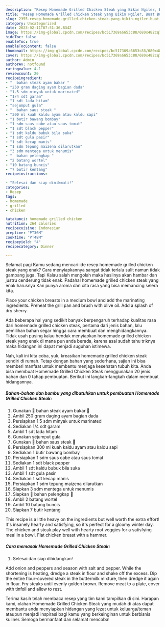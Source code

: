 ```yaml
---
description: "Resep Homemade Grilled Chicken Steak yang Bikin Ngiler, Buat Buka Puasa Lezat"
title: "Resep Homemade Grilled Chicken Steak yang Bikin Ngiler, Buat Buka Puasa Lezat"
slug: 2355-resep-homemade-grilled-chicken-steak-yang-bikin-ngiler-buat-buka-puasa-lezat
category: Uncategorized
date: 2023-02-11T07:51:36.834Z
image: https://img-global.cpcdn.com/recipes/bc517369a6653c88/680x482cq70/homemade-grilled-chicken-steak-foto-resep-utama.jpg
hideToc: false
enableToc: true
enableTocContent: false
thumbnail: https://img-global.cpcdn.com/recipes/bc517369a6653c88/680x482cq70/homemade-grilled-chicken-steak-foto-resep-utama.jpg
cover: https://img-global.cpcdn.com/recipes/bc517369a6653c88/680x482cq70/homemade-grilled-chicken-steak-foto-resep-utama.jpg
author: Admin
authorAv: notfound
ratingvalue: 4.1
reviewcount: 20
recipeingredient:
- "  bahan steak ayam bakar "
- "250 gram daging ayam bagian dada"
- "1.5 sdm minyak untuk marinated"
- "1/4 sdt garam"
- "1 sdt lada hitam"
- "sejumput gula"
- "  bahan saus steak "
- "300 ml kuah kaldu ayam atau kaldu sapi"
- "1 butir bawang bombay"
- "1 sdm saus cabe atau saus tomat"
- "1 sdt black pepper"
- "1 sdt kaldu bubuk bila suka"
- "1 sdt gula pasir"
- "1 sdt kecap manis"
- "1 sdm tepung maizena dilarutkan"
- "3 sdm mentega untuk menumis"
- "  bahan pelengkap "
- "2 batang wortel"
- "10 batang buncis"
- "7 butir kentang"
recipeinstructions:

- "Selesai dan siap dinikmati!"
categories:
- Resep
tags:
- homemade
- grilled
- chicken

katakunci: homemade grilled chicken 
nutrition: 264 calories
recipecuisine: Indonesian
preptime: "PT36M"
cooktime: "PT48M"
recipeyield: "4"
recipecategory: Dinner

---
```



Selamat pagi Kamu sedang mencari ide resep homemade grilled chicken steak yang enak? Cara menyiapkannya sangat tidak terlalu sulit namun tidak gampang juga. Tapi Kalau salah mengolah maka hasilnya akan hambar dan justru cenderung tidak enak. Padahal homemade grilled chicken steak yang enak harusnya Kan punya aroma dan cita rasa yang bisa memancing selera kita.


Place your chicken breasts in a medium bowl and add the marinating ingredients. Preheat the grill pan and brush with olive oil. Add a splash of dry sherry.

Ada beberapa hal yang sedikit banyak berpengaruh terhadap kualitas rasa dari homemade grilled chicken steak, pertama dari jenis bahan, lalu pemilihan bahan segar hingga cara membuat dan menghidangkannya. Tidak usah pusing kalau hendak menyiapkan homemade grilled chicken steak yang enak di mana pun anda berada, karena asal sudah tahu triknya maka hidangan ini dapat menjadi suguhan istimewa.


Nah, kali ini kita coba, yuk, kreasikan homemade grilled chicken steak sendiri di rumah. Tetap dengan bahan yang sederhana, sajian ini bisa memberi manfaat untuk membantu menjaga kesehatan tubuh kita. Anda bisa membuat Homemade Grilled Chicken Steak menggunakan 20 jenis bahan dan 0 tahap pembuatan. Berikut ini langkah-langkah dalam membuat hidangannya.

<!--inarticleads1-->

##### Bahan-bahan dan bumbu yang dibutuhkan untuk pembuatan Homemade Grilled Chicken Steak:

1. Gunakan  🍗 bahan steak ayam bakar 🍗
1. Ambil 250 gram daging ayam bagian dada
1. Persiapkan 1.5 sdm minyak untuk marinated
1. Sediakan 1/4 sdt garam
1. Ambil 1 sdt lada hitam
1. Gunakan sejumput gula
1. Gunakan  🎇 bahan saus steak 🎇
1. Persiapkan 300 ml kuah kaldu ayam atau kaldu sapi
1. Sediakan 1 butir bawang bombay
1. Persiapkan 1 sdm saus cabe atau saus tomat
1. Sediakan 1 sdt black pepper
1. Ambil 1 sdt kaldu bubuk bila suka
1. Ambil 1 sdt gula pasir
1. Sediakan 1 sdt kecap manis
1. Persiapkan 1 sdm tepung maizena dilarutkan
1. Siapkan 3 sdm mentega untuk menumis
1. Siapkan  🍎 bahan pelengkap 🍎
1. Ambil 2 batang wortel
1. Ambil 10 batang buncis
1. Siapkan 7 butir kentang


This recipe is a little heavy on the ingredients but well worth the extra effort! It&#39;s insanely hearty and satisfying, so it&#39;s perfect for a gloomy winter day. The chicken and steak play well with hearty root veggies for a satisfying meal in a bowl. Flat chicken breast with a hammer. 

<!--inarticleads2-->

##### Cara memasak Homemade Grilled Chicken Steak:


1. Selesai dan siap dihidangkan!

Add onion and peppers and season with salt and pepper. While the shortening is heating, dredge a steak in flour and shake off the excess. Dip the entire flour-covered steak in the buttermilk mixture, then dredge it again in flour. Fry steaks until evenly golden brown. Remove meat to a plate, cover with tinfoil and allow to rest. 

Terima kasih telah membaca resep yang tim kami tampilkan di sini. Harapan kami, olahan Homemade Grilled Chicken Steak yang mudah di atas dapat membantu anda menyiapkan hidangan yang lezat untuk keluarga/teman ataupun menjadi inspirasi bagi kamu yang berkeinginan untuk berbisnis kuliner. Semoga bermanfaat dan selamat mencoba!
